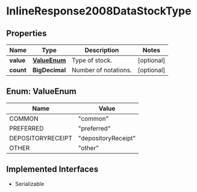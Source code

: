 

# InlineResponse2008DataStockType


## Properties

Name | Type | Description | Notes
------------ | ------------- | ------------- | -------------
**value** | [**ValueEnum**](#ValueEnum) | Type of stock. |  [optional]
**count** | **BigDecimal** | Number of notations. |  [optional]



## Enum: ValueEnum

Name | Value
---- | -----
COMMON | &quot;common&quot;
PREFERRED | &quot;preferred&quot;
DEPOSITORYRECEIPT | &quot;depositoryReceipt&quot;
OTHER | &quot;other&quot;


## Implemented Interfaces

* Serializable


